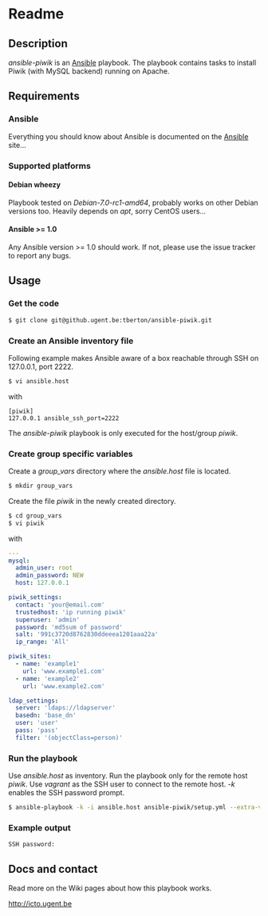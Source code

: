 # Readme

## Description

*ansible-piwik* is an [Ansible](http://ansible.cc) playbook.
The playbook contains tasks to install Piwik (with MySQL backend) running on Apache.

## Requirements

### Ansible

Everything you should know about Ansible is documented on the [Ansible](http://ansible.cc/docs/gettingstarted.html) site...

### Supported platforms

#### Debian wheezy

Playbook tested on *Debian-7.0-rc1-amd64*, probably works on other Debian versions too. Heavily depends on *apt*, sorry CentOS users...

#### Ansible >= 1.0

Any Ansible version >= 1.0 should work. If not, please use the issue tracker to report any bugs.

## Usage

### Get the code

```bash
$ git clone git@github.ugent.be:tberton/ansible-piwik.git
```

### Create an Ansible inventory file

Following example makes Ansible aware of a box reachable through SSH on 127.0.0.1, port 2222.

```bash
$ vi ansible.host
```

with

```
[piwik]
127.0.0.1 ansible_ssh_port=2222
```

The *ansible-piwik* playbook is only executed for the host/group *piwik*.

### Create group specific variables

Create a *group_vars* directory where the *ansible.host* file is located.

```bash
$ mkdir group_vars
```

Create the file *piwik* in the newly created directory.

```bash
$ cd group_vars
$ vi piwik
```

with

```yaml
---
mysql:
  admin_user: root
  admin_password: NEW
  host: 127.0.0.1

piwik_settings:
  contact: 'your@email.com'
  trustedhost: 'ip running piwik'
  superuser: 'admin'
  password: 'md5sum of password'
  salt: '991c3720d8762830ddeeea1201aaa22a'
  ip_range: 'All'

piwik_sites:
  - name: 'example1'
    url: 'www.example1.com'
  - name: 'example2'
    url: 'www.example2.com'

ldap_settings:
  server: 'ldaps://ldapserver'
  basedn: 'base_dn'
  user: 'user'
  pass: 'pass'
  filter: '(objectClass=person)'
```

### Run the playbook

Use *ansible.host* as inventory. Run the playbook only for the remote host *piwik*. Use *vagrant* as the SSH user to connect to the remote host. *-k* enables the SSH password prompt.

```bash
$ ansible-playbook -k -i ansible.host ansible-piwik/setup.yml --extra-vars="user=vagrant"
```

### Example output

```
SSH password: 

```

## Docs and contact

Read more on the Wiki pages about how this playbook works.

http://icto.ugent.be
